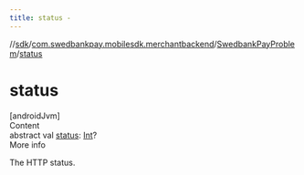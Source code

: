 ```yaml
---
title: status -
---
```

//[sdk](../../../index)/[com.swedbankpay.mobilesdk.merchantbackend](../index)/[SwedbankPayProblem](index)/[status](status)



# status  
[androidJvm]  
Content  
abstract val [status](status): [Int](https://kotlinlang.org/api/latest/jvm/stdlib/kotlin/-int/index.html)?  
More info  


The HTTP status.

  



